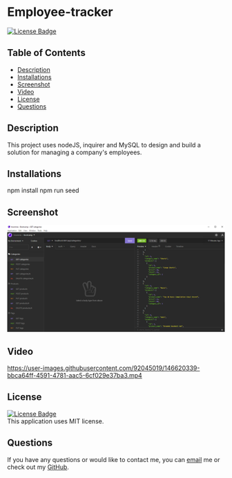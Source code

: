 # Employee-tracker

[![License Badge](https://img.shields.io/static/v1?label=License&message=MIT&color=blue&?style=plastic&link=https://choosealicense.com/licenses/mit/)](https://choosealicense.com/licenses/mit/)

## Table of Contents
 - [Description](#Description)
 - [Installations](#Installations)
 - [Screenshot](#Screenshot)
 - [Video](#Video)
 - [License](#License)
 - [Questions](#Questions)

## Description
This project uses nodeJS, inquirer and MySQL to design and build a solution for managing a company's employees.

## Installations
npm install
npm run seed

## Screenshot
![](https://github.com/NicoleWrz/E-Commerce-Back-End/blob/777d34b015785b2340f2619b2e65f695cf8ecaa0/E-Commerce%20screenshot.png)
  
## Video
https://user-images.githubusercontent.com/92045019/146620339-bbca64ff-4591-4781-aac5-6cf029e37ba3.mp4

## License
[![License Badge](https://img.shields.io/static/v1?label=License&message=MIT&color=blue&?style=plastic&link=https://choosealicense.com/licenses/mit/)](https://choosealicense.com/licenses/mit/)
</br>
This application uses MIT license. 

## Questions 
If you have any questions or would like to contact me, you can [email](mailto:nicolewrz@gmail.com) me
or check out my [GitHub](https://github.com/nicolewrz).